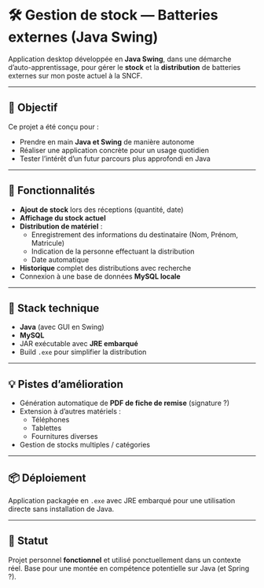# 🛠️ Gestion de stock — Batteries externes (Java Swing)

Application desktop développée en **Java Swing**, dans une démarche d’auto-apprentissage, pour gérer le **stock** et la **distribution** de batteries externes sur mon poste actuel à la SNCF.

---

## 🎯 Objectif

Ce projet a été conçu pour :
- Prendre en main **Java et Swing** de manière autonome
- Réaliser une application concrète pour un usage quotidien
- Tester l’intérêt d’un futur parcours plus approfondi en Java

---

## 🧰 Fonctionnalités

- **Ajout de stock** lors des réceptions (quantité, date)
- **Affichage du stock actuel**
- **Distribution de matériel** :
  - Enregistrement des informations du destinataire (Nom, Prénom, Matricule)
  - Indication de la personne effectuant la distribution
  - Date automatique
- **Historique** complet des distributions avec recherche
- Connexion à une base de données **MySQL locale**

---

## 🧪 Stack technique

- **Java** (avec GUI en Swing)
- **MySQL**
- JAR exécutable avec **JRE embarqué**
- Build `.exe` pour simplifier la distribution

---

## 💡 Pistes d’amélioration

- Génération automatique de **PDF de fiche de remise** (signature ?)
- Extension à d’autres matériels :
  - Téléphones
  - Tablettes
  - Fournitures diverses
- Gestion de stocks multiples / catégories

---

## 📦 Déploiement

Application packagée en `.exe` avec JRE embarqué pour une utilisation directe sans installation de Java.

---

## 📌 Statut

Projet personnel **fonctionnel** et utilisé ponctuellement dans un contexte réel. Base pour une montée en compétence potentielle sur Java (et Spring ?).

